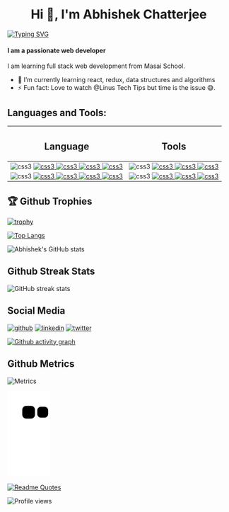 <h1 align="center">Hi 👋, I'm Abhishek Chatterjee</h1>

[![Typing SVG](https://readme-typing-svg.demolab.com?font=Fira+Code&size=45&pause=1200&color=F75C7E&center=true&vCenter=true&width=1200&lines=Hi+there+%F0%9F%91%8B%2C;My+name+is+Abhishek+Chatterjee++%F0%9F%91%A8%E2%80%8D%F0%9F%92%BB;I+am+a+web+developer;Always+curious+to+learn+new+things;And+implement+them+%F0%9F%98%87)](https://git.io/typing-svg)
#### I am a passionate web developer
I am learning full stack web development from Masai School.

- 🌱 I’m currently learning react, redux, data structures and algorithms  
- ⚡ Fun fact: Love to watch @Linus Tech Tips but time is the issue 😅. 


<h2 align="left">Languages and Tools:</h2>

|<h2> Language</h2> | <h2>Tools</h2> |
|---|---|
| <img src="https://chiranjeev-thapliyal.vercel.app/svg/html-5.svg" alt="css3" width="80" height="80"/> </a> <a href="https://www.cypress.io" target="_blank" rel="noreferrer">  <img src="https://chiranjeev-thapliyal.vercel.app/svg/css3.svg" alt="css3" width="80" height="80"/> </a> <a href="https://www.cypress.io" target="_blank" rel="noreferrer">  <img src="https://chiranjeev-thapliyal.vercel.app/svg/javascript.svg" alt="css3" width="80" height="80"/> </a> <a href="https://www.cypress.io" target="_blank" rel="noreferrer"> <img src="https://velvety-croquembouche-9aebc1.netlify.app/static/media/typescript.f66836b8.svg" alt="css3" width="80" height="80"/> </a> <a href="https://www.cypress.io" target="_blank" rel="noreferrer">  <img src="https://chiranjeev-thapliyal.vercel.app/svg/reactjs.svg" alt="css3" width="80" height="80"/> </a> <a href="https://www.cypress.io" target="_blank" rel="noreferrer"> |  <img src="https://chiranjeev-thapliyal.vercel.app/svg/git.svg" alt="css3" width="80" height="80"/> </a> <a href="https://www.cypress.io" target="_blank" rel="noreferrer">  <img src="https://cdn-icons-png.flaticon.com/512/25/25231.png" alt="css3" width="80" height="80"/> </a> <a href="https://www.cypress.io" target="_blank" rel="noreferrer">  <img src="https://cdn.iconscout.com/icon/free/png-256/npm-3521612-2945056.png" alt="css3" width="80" height="80"/> </a> <a href="https://www.cypress.io" target="_blank" rel="noreferrer"> <img src="https://abhishek1337chatterjee.github.io/static/media/cypress.d77f8449ebe8b2bcfa8d.png" alt="css3" width="80" height="80"/> </a> <a href="https://www.cypress.io" target="_blank" rel="noreferrer">    |
| <img src="https://www.vectorlogo.zone/logos/firebase/firebase-icon.svg" alt="css3" width="80" height="80"/> </a> <a href="https://www.cypress.io" target="_blank" rel="noreferrer">  <img src="https://chiranjeev-thapliyal.vercel.app/svg/redux.svg" alt="css3" width="80" height="80"/> </a> <a href="https://www.cypress.io" target="_blank" rel="noreferrer">  <img src="https://chiranjeev-thapliyal.vercel.app/svg/nodejs.svg" alt="css3" width="80" height="80"/> </a> <a href="https://www.cypress.io" target="_blank" rel="noreferrer"> <img src="https://chiranjeev-thapliyal.vercel.app/svg/mongodb.svg" alt="css3" width="80" height="80"/> </a> <a href="https://www.cypress.io" target="_blank" rel="noreferrer">  <img src="https://abhishek1337chatterjee.github.io/static/media/express.c1af1dd1c23d9e6dc11d.png" alt="css3" width="80" height="80"/> </a> <a href="https://www.cypress.io" target="_blank" rel="noreferrer"> |   <img src="https://www.datocms-assets.com/35255/1665957463-sponsor-logo-vercel.png" alt="css3" width="80" height="80"/> </a> <a href="https://www.cypress.io" target="_blank" rel="noreferrer">  <img src="https://upload.wikimedia.org/wikipedia/commons/a/ab/Swagger-logo.png" alt="css3" width="80" height="80"/> </a> <a href="https://www.cypress.io" target="_blank" rel="noreferrer">  <img src="https://avatars.githubusercontent.com/u/77067997?s=200&v=4" alt="css3" width="80" height="80"/> </a> <a href="https://www.cypress.io" target="_blank" rel="noreferrer"> <img src="https://upload.wikimedia.org/wikipedia/commons/thumb/9/9a/Visual_Studio_Code_1.35_icon.svg/2048px-Visual_Studio_Code_1.35_icon.svg.png" alt="css3" width="80" height="80"/> </a> <a href="https://www.cypress.io" target="_blank" rel="noreferrer">     |






<h2 align="left">🏆 Github Trophies</h2>


[![trophy](https://github-profile-trophy.vercel.app/?username=abhishek1337chatterjee&theme=radical&margin-w=85&margin-h=85)](https://github.com/ryo-ma/github-profile-trophy)


[![Top Langs](https://github-readme-stats-sigma-five.vercel.app/api/top-langs/?username=abhishek1337chatterjee&theme=radical&layout=compact)](https://github.com/anuraghazra/github-readme-stats)

![Abhishek's GitHub stats](https://github-readme-stats-sigma-five.vercel.app/api?username=abhishek1337chatterjee&show_icons=true&theme=radical)  

<h2 align="left">Github Streak Stats</h2>

![GitHub streak stats](https://streak-stats.demolab.com/?user=abhishek1337chatterjee&theme=radical) 


<h2 align="left">Social Media </h2>


[<img src='https://raw.githubusercontent.com/gauravghongde/social-icons/9d939e1c5b7ea4a24ac39c3e4631970c0aa1b920/SVG/White/Github_white.svg' alt='github' height='40' width='60'>](https://github.com/abhishek1337chatterjee)  [<img src='https://raw.githubusercontent.com/gauravghongde/social-icons/9d939e1c5b7ea4a24ac39c3e4631970c0aa1b920/SVG/White/LinkedIN_white.svg' alt='linkedin' height='40' width='60'>](https://www.linkedin.com/in/abhishekchatterjee-saheb1337/)  [<img src='https://raw.githubusercontent.com/gauravghongde/social-icons/9d939e1c5b7ea4a24ac39c3e4631970c0aa1b920/SVG/White/Twitter_white.svg' alt='twitter' height='40' width='60'>](https://twitter.com/saheb1337) 

[![Github activity graph](https://github-readme-activity-graph.cyclic.app/graph?username=abhishek1337chatterjee&theme=rogue)](https://github.com/ashutosh00710/github-readme-activity-graph)

<h2 align="left">Github Metrics </h2>


![Metrics](https://metrics.lecoq.io/abhishek1337chatterjee?template=classic&base.indepth=true&isocalendar=1&people=1&achievements=1&fortune=1&base=header%2C%20activity%2C%20community%2C%20repositories%2C%20metadata&base.indepth=true&base.hireable=false&base.skip=false&isocalendar=false&isocalendar.duration=full-year&people=false&people.limit=31&people.identicons=false&people.identicons.hide=false&people.size=53&people.types=followers%2C%20following&people.shuffle=false&achievements=false&achievements.threshold=C&achievements.secrets=true&achievements.display=detailed&achievements.limit=0&fortune=false&config.timezone=Asia%2FCalcutta&config.octicon=true&config.display=large)
 



![snake gif](https://github.com/abhishek1337chatterjee/abhishek1337chatterjee/blob/output/github-contribution-grid-snake.svg) 
 
 
[![Readme Quotes](https://quotes-github-readme.vercel.app/api?type=horizontal&theme=monokai)](https://github.com/piyushsuthar/github-readme-quotes)


![Profile views](https://gpvc.arturio.dev/abhishek1337chatterjee) 

 
